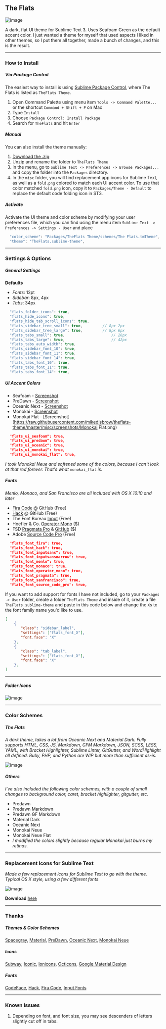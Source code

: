 ## The Flats

![image](https://raw.githubusercontent.com/mikedisbrow/theflats-theme/master/misc/screenshots/Seafoam.png)

A dark, flat UI theme for Sublime Text 3. Uses Seafoam Green as the default accent color.  I just wanted a theme for myself that used aspects I liked in other themes, so I put them all together, made a bunch of changes, and this is the result.

***

### How to Install
##### Via Package Control
The easiest way to install is using [Sublime Package Control](https://packagecontrol.io), where The Flats is listed as `TheFlats Theme`.

1. Open Command Palette using menu item `Tools -> Command Palette...` or the shortcut `Command + Shift + P` on Mac
2. Type `Install`
3. Choose `Package Control: Install Package`
4. Search for `TheFlats` and hit `Enter`

##### Manual
You can also install the theme manually:

1. [Download the .zip](https://github.com/mikedisbrow/theflats-theme/archive/master.zip)
2. Unzip and rename the folder to `TheFlats Theme`
3. In the menu, go to `Sublime Text -> Preferences -> Browse Packages...` and copy the folder into the `Packages` directory. 
4. In the `misc` folder, you will find replacement app icons for Sublime Text, as well as a `fold.png` colored to match each UI accent color.  To use that color matched `fold.png` icon, copy it to `Packages/Theme - Default` to replace the default code folding icon in ST3.

##### Activate
Activate the UI theme and color scheme by modifying your user preferences file, which you can find using the menu item `Sublime Text -> Preferences -> Settings - User` and place

```js
  "color_scheme": "Packages/TheFlats Theme/schemes/The Flats.tmTheme",
  "theme": "TheFlats.sublime-theme",
```

***

### Settings & Options
##### General Settings
**Defaults**

* *Fonts*: 12pt  
* *Sidebar*: 8px, 4px
* *Tabs*: 34px

```js
  "flats_folder_icons": true,
  "flats_hide_icons": true,
  "flats_hide_tab_scroll_icons": true,
  "flats_sidebar_tree_small": true,			// 8px 2px
  "flats_sidebar_tree_large": true,			// 8px 6px	
  "flats_tabs_small": true,					    // 26px
  "flats_tabs_large": true,					    // 42px
  "flats_tabs_auto_width": true,
  "flats_sidebar_font_10": true,
  "flats_sidebar_font_11": true,
  "flats_sidebar_font_14": true,
  "flats_tabs_font_10": true,
  "flats_tabs_font_11": true,
  "flats_tabs_font_14": true,
```

##### UI Accent Colors
  * Seafoam - [Screenshot](https://raw.githubusercontent.com/mikedisbrow/theflats-theme/master/misc/screenshots/Seafoam.png)
  * PreDawn - [Screenshot](https://raw.githubusercontent.com/mikedisbrow/theflats-theme/master/misc/screenshots/Predawn.png)
  * Oceanic Next - [Screenshot](https://raw.githubusercontent.com/mikedisbrow/theflats-theme/master/misc/screenshots/Oceanic.png)
  * Monokai - [Screenshot](https://raw.githubusercontent.com/mikedisbrow/theflats-theme/master/misc/screenshots/Monokai.png)
  * Monokai Flat - [Screenshot](https://raw.githubusercontent.com/mikedisbrow/theflats-theme/master/misc/screenshots/Monokai Flat.png)

```json
  "flats_ui_seafoam": true,
  "flats_ui_predawn": true,
  "flats_ui_oceanic": true,
  "flats_ui_monokai": true,
  "flats_ui_monokai_flat": true,
```
*I took Monokai Neue and softened some of the colors, because I can't look at that red forever. That's what* `monokai_flat` *is.*

##### Fonts
*Menlo, Monaco, and San Francisco are all included with OS X 10.10 and later*

- [Fira Code](https://github.com/tonsky/FiraCode "Fira Code - GitHub") @ GitHub (Free)
- [Hack](https://github.com/chrissimpkins/Hack "Hack - GitHub") @ GitHub (Free)
- The Font Bureau [Input](http://input.fontbureau.com "Font Bureau Input Fonts") (Free)
- Hoefler & Co. [Operator Mono](http://www.typography.com/fonts/operator/overview/ "Operator") ($)
- FSD [Pragmata Pro](http://www.fsd.it/shop/fonts/pragmatapro "Pragmata Pro") & [GitHub](https://github.com/fabrizioschiavi/pragmatapro "Pragmata Pro GitHub") ($)
- Adobe [Source Code Pro](https://github.com/adobe-fonts/source-code-pro) (Free)

```json
  "flats_font_fira": true,
  "flats_font_hack": true,
  "flats_font_inputsans": true,
  "flats_font_inputsansnarrow": true,
  "flats_font_menlo": true,
  "flats_font_monaco": true,
  "flats_font_operator_mono": true,
  "flats_font_pragmata": true,
  "flats_font_sanfrancisco": true,
  "flats_font_source_code_pro": true,
```

If you want to add support for fonts I have not included, go to your `Packages -> User` folder, create a folder `TheFlats Theme` and inside of it, create a file `TheFlats.sublime-theme` and paste in this code below and change the `X`s to the font family name you'd like to use. 

```json
[
    {   
       "class": "sidebar_label",
       "settings": ["flats_font_X"],
       "font.face": "X"
    },
    {
       "class": "tab_label",
       "settings": ["flats_font_X"],
       "font.face": "X"
    },
]
```
***

##### Folder Icons

![image](https://raw.githubusercontent.com/mikedisbrow/theflats-theme/master/misc/screenshots/foldericons-rounded.png)

***
### Color Schemes
##### The Flats
*A dark theme, takes a lot from Oceanic Next and Material Dark. Fully supports HTML, CSS, JS, Markdown, GFM Markdown, JSON, SCSS, LESS, YAML, with Bracket Highlighter, Sublime Linter, GitGutter, and WordHighlight all defined. Ruby, PHP, and Python are WIP but more than sufficient as-is.*

![image](https://raw.githubusercontent.com/mikedisbrow/theflats-theme/master/misc/screenshots/highlighting.png)

##### Others
*I've also included the following color schemes, with a couple of small changes to background color, caret, bracket highlighter, gitgutter, etc.*

*  Predawn
*  Predawn Markdown
*  Predawn GF Markdown
*  Material Dark
*  Oceanic Next
*  Monokai Neue
*  Monokai Neue Flat
  *  *I modified the colors slightly because regular Monokai just burns my retinas.*

***

### Replacement Icons for Sublime Text

*Made a few replacement icons for Sublime Text to go with the theme. Typical OS X style, using a few different fonts*

![image](https://raw.githubusercontent.com/mikedisbrow/theflats-theme/master/misc/screenshots/appicons.png)

**Download** [here](https://dl.dropboxusercontent.com/u/3312456/app_icons.zip)

***

### Thanks
##### Themes & Color Schemes
[Spacegray](https://github.com/kkga/spacegray), [Material](https://github.com/equinusocio/material-theme), [PreDawn](https://github.com/jamiewilson/predawn), [Oceanic Next](https://github.com/voronianski/oceanic-next-color-scheme), [Monokai Neue](https://github.com/josh-kaplan/sublime-monokai-neue)

##### Icons
[Subway](https://github.com/mariuszostrowski/subway), [Iconic](https://github.com/iconic/open-iconic), [Ionicons](https://github.com/driftyco/ionicons/), [Octicons](https://octicons.github.com/), [Google Material Design](https://design.google.com/icons/)

##### Fonts
[CodeFace](https://github.com/chrissimpkins/codeface), [Hack](https://github.com/chrissimpkins/Hack), [Fira Code](https://github.com/tonsky/FiraCode), [Input Fonts](http://input.fontbureau.com)

***

### Known Issues
1. Depending on font, and font size, you may see descenders of letters slightly cut off in tabs.
